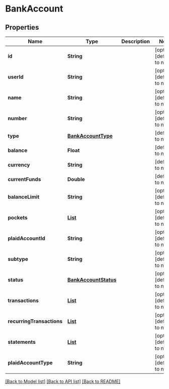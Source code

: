 # BankAccount
## Properties

| Name | Type | Description | Notes |
|------------ | ------------- | ------------- | -------------|
| **id** | **String** |  | [optional] [default to null] |
| **userId** | **String** |  | [optional] [default to null] |
| **name** | **String** |  | [optional] [default to null] |
| **number** | **String** |  | [optional] [default to null] |
| **type** | [**BankAccountType**](BankAccountType.md) |  | [default to null] |
| **balance** | **Float** |  | [default to null] |
| **currency** | **String** |  | [default to null] |
| **currentFunds** | **Double** |  | [default to null] |
| **balanceLimit** | **String** |  | [optional] [default to null] |
| **pockets** | [**List**](Pocket.md) |  | [optional] [default to null] |
| **plaidAccountId** | **String** |  | [optional] [default to null] |
| **subtype** | **String** |  | [optional] [default to null] |
| **status** | [**BankAccountStatus**](BankAccountStatus.md) |  | [optional] [default to null] |
| **transactions** | [**List**](PlaidAccountTransaction.md) |  | [optional] [default to null] |
| **recurringTransactions** | [**List**](PlaidAccountRecurringTransaction.md) |  | [optional] [default to null] |
| **statements** | [**List**](AccountStatements.md) |  | [optional] [default to null] |
| **plaidAccountType** | **String** |  | [optional] [default to null] |

[[Back to Model list]](../README.md#documentation-for-models) [[Back to API list]](../README.md#documentation-for-api-endpoints) [[Back to README]](../README.md)

